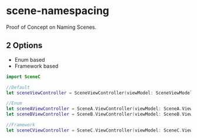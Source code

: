 # scene-namespacing
Proof of Concept on Naming Scenes.

## 2 Options
- Enum based
- Framework based

```swift
import SceneC

//Default
let sceneViewController = SceneViewController(viewModel: SceneViewModel())

//Enum
let sceneAViewController = SceneA.ViewController(viewModel: SceneA.ViewModel())
let sceneBViewController = SceneB.ViewController(viewModel: SceneB.ViewModel())

//Framework
let sceneCViewController = SceneC.ViewController(viewModel: SceneC.ViewModel())
```
